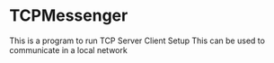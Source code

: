 # TCPMessenger
This is a program to run TCP Server Client Setup
This can be used to communicate in a local network